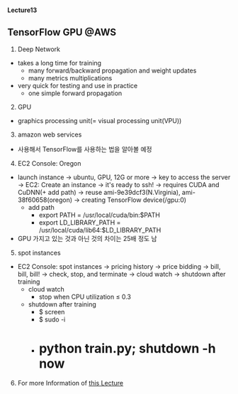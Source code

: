 #### Lecture13
## TensorFlow GPU @AWS

1. Deep Network
  - takes a long time for training
    + many forward/backward propagation and weight updates
    + many metrics multiplications
  - very quick for testing and use in practice
    + one simple forward propagation
2. GPU
  - graphics processing unit(= visual processing unit(VPU))
3. amazon web services
  - 사용해서 TensorFlow를 사용하는 법을 알아볼 예정
4. EC2 Console: Oregon
  - launch instance -> ubuntu, GPU, 12G or more -> key to access the server -> EC2: Create an instance -> it's ready to ssh! -> requires CUDA and CuDNN(+ add path) -> reuse ami-9e39dcf3(N.Virginia), ami-38f60658(oregon) -> creating TensorFlow device(/gpu:0)
    + add path
      * export PATH = /usr/local/cuda/bin:$PATH
      * export LD_LIBRARY_PATH = /usr/local/cuda/lib64:$LD_LIBRARY_PATH
  - GPU 가지고 있는 것과 아닌 것의 차이는 25배 정도 남
5. spot instances
  - EC2 Console: spot instances -> pricing history -> price bidding -> bill, bill, bill! -> check, stop, and terminate -> cloud watch -> shutdown after training
    + cloud watch
      * stop when CPU utilization ≤ 0.3
    + shutdown after training
      * $ screen
      * $ sudo -i
      * # python train.py; shutdown -h now
6. For more Information of [this Lecture](http://hunkim.github.io/ml/)
